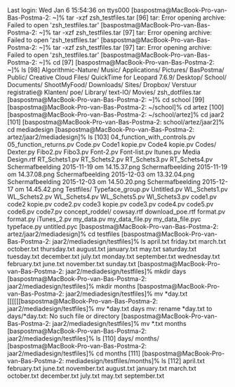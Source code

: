 Last login: Wed Jan  6 15:54:36 on ttys000
[baspostma@MacBook-Pro-van-Bas-Postma-2: ~]% tar -xzf zsh_testfiles.tar    [96]
tar: Error opening archive: Failed to open 'zsh_testfiles.tar'
[baspostma@MacBook-Pro-van-Bas-Postma-2: ~]% tar -xzf zsh_testfiles.tar    [97]
tar: Error opening archive: Failed to open 'zsh_testfiles.tar'
[baspostma@MacBook-Pro-van-Bas-Postma-2: ~]% tar -xzf zsh_testfiles.tar    [97]
tar: Error opening archive: Failed to open 'zsh_testfiles.tar'
[baspostma@MacBook-Pro-van-Bas-Postma-2: ~]% cd                            [97]
[baspostma@MacBook-Pro-van-Bas-Postma-2: ~]% ls                            [98]
Algorithmic-Nature/          Music/
Applications/                Pictures/
BasPostma/                   Public/
Creative Cloud Files/        QuickTime for Leopard 7.6.9/
Desktop/                     School/
Documents/                   ShootMyFood/
Downloads/                   Sites/
Dropbox/                     Verstuur registratie@
Klanten/                     poe/
Library/                     text-IO/
Movies/                      zsh_dotfiles.tar
[baspostma@MacBook-Pro-van-Bas-Postma-2: ~]% cd school                     [99]
[baspostma@MacBook-Pro-van-Bas-Postma-2: ~/school]% cd artez              [100]
[baspostma@MacBook-Pro-van-Bas-Postma-2: ~/school/artez]% cd jaar2        [101]
[baspostma@MacBook-Pro-van-Bas-Postma-2: school/artez/jaar2]% cd mediadesign
[baspostma@MacBook-Pro-van-Bas-Postma-2: artez/jaar2/mediadesign]% ls     [103]
04_function_with_controls.pv
05_function_returns.pv
Code.pv
Code1 kopie.pv
Code4 kopie.pv
Codes/
Dexter.py
Fibo2.pv
Fibo3.pv
Font-2.pv
Font-list.pv
Itunes.pv
Media Design.rtf
RT_Schets1.pv
RT_Schets2.pv
RT_Schets3.pv
RT_Schets4.pv
Schermafbeelding 2015-11-19 om 14.15.37.png
Schermafbeelding 2015-11-19 om 14.37.08.png
Schermafbeelding 2015-12-03 om 13.32.04.png
Schermafbeelding 2015-12-03 om 14.50.20.png
Schermafbeelding 2015-12-17 om 14.45.42.png
Testfiles/
Typeface_group.pv
Untitled.pv
WL_Schets1.pv
WL_Schets2.pv
WL_Schets4.pv
WL_Schets5.pv
Wl_Schets3.pv
code1.pv
code2 kopie.pv
code2.pv
code3 kopie.pv
code3.pv
code4.pv
code5.pv
code6.pv
code7.pv
concept_roddel/
cowsay.rtf
download_poe.rtf
format.pv
format.py
iTunes_2.pv
my_data.pv
my_data_file.py
my_data_file.pyc
typeface.py
untitled.pyc
[baspostma@MacBook-Pro-van-Bas-Postma-2: artez/jaar2/mediadesign]% cd testfiles
[baspostma@MacBook-Pro-van-Bas-Postma-2: jaar2/mediadesign/testfiles]% ls
april.txt      friday.txt     march.txt      october.txt    thursday.txt
august.txt     january.txt    may.txt        saturday.txt   tuesday.txt
december.txt   july.txt       monday.txt     september.txt  wednesday.txt
february.txt   june.txt       november.txt   sunday.txt
[baspostma@MacBook-Pro-van-Bas-Postma-2: jaar2/mediadesign/testfiles]% mkdir days
[baspostma@MacBook-Pro-van-Bas-Postma-2: jaar2/mediadesign/testfiles]% mkdir months
[baspostma@MacBook-Pro-van-Bas-Postma-2: jaar2/mediadesign/testfiles]% mv *day.txt [[[[[[baspostma@MacBook-Pro-van-Bas-Postma-2: jaar2/mediadesign/testfiles]% mv *day.txt days
mv: rename *day.txt to days/*day.txt: No such file or directory
[baspostma@MacBook-Pro-van-Bas-Postma-2: jaar2/mediadesign/testfiles]% mv *.txt months
[baspostma@MacBook-Pro-van-Bas-Postma-2: jaar2/mediadesign/testfiles]% ls         [110]
days/   months/
[baspostma@MacBook-Pro-van-Bas-Postma-2: jaar2/mediadesign/testfiles]% cd months  [111]
[baspostma@MacBook-Pro-van-Bas-Postma-2: mediadesign/testfiles/months]% ls        [112]
april.txt      february.txt   june.txt       november.txt
august.txt     january.txt    march.txt      october.txt
december.txt   july.txt       may.txt        september.txt
